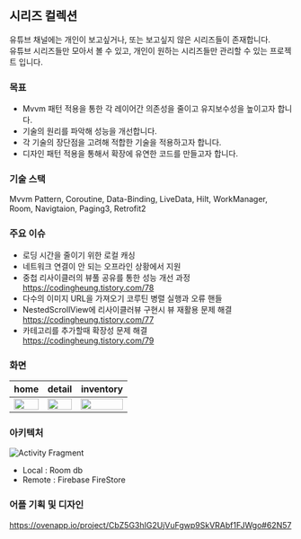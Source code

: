 ## 시리즈 컬렉션

유튜브 채널에는 개인이 보고싶거나, 또는 보고싶지 않은 시리즈들이 존재합니다. <br>
유튜브 시리즈들만 모아서 볼 수 있고, 개인이 원하는 시리즈들만 관리할 수 있는 프로젝트 입니다. 

### 목표
- Mvvm 패턴 적용을 통한 각 레이어간 의존성을 줄이고 유지보수성을 높이고자 합니다.
- 기술의 원리를 파악해 성능을 개선합니다.
- 각 기술의 장단점을 고려해 적합한 기술을 적용하고자 합니다.
- 디자인 패턴 적용을 통해서 확장에 유연한 코드를 만들고자 합니다.

### 기술 스택
Mvvm Pattern, Coroutine, Data-Binding, LiveData, Hilt, WorkManager, Room, Navigtaion, Paging3, Retrofit2

### 주요 이슈 
- 로딩 시간을 줄이기 위한 로컬 캐싱
- 네트워크 연결이 안 되는 오프라인 상황에서 지원
- 중첩 리사이클러의 뷰풀 공유를 통한 성능 개선 과정 <br>
https://codingheung.tistory.com/78
- 다수의 이미지 URL을 가져오기 코루틴 병렬 실행과 오류 핸들 
- NestedScrollView에 리사이클러뷰 구현시 뷰 재활용 문제 해결 <br>
https://codingheung.tistory.com/77
- 카테고리를 추가할때 확장성 문제 해결 <br>
https://codingheung.tistory.com/79

### 화면
|home|detail|inventory|
|----|---|---|
|<img src="https://github.com/f-lab-edu/series-collector/assets/89631493/2a0200d3-111a-4b2f-af05-ac6d5c372400" width="100%" height="50%"/>|<img src="https://github.com/f-lab-edu/series-collector/assets/89631493/6da51a76-432e-49b7-b28a-7ff349a7981f" width="100%" height="50%"/>|<img src="https://github.com/f-lab-edu/series-collector/assets/89631493/088d5a35-2756-434d-8235-fdd9698b038e" width="100%" height="50%"/>|

### 아키텍처
![Activity  Fragment](https://github.com/f-lab-edu/series-collector/assets/89631493/5b326730-ebe2-4276-abd9-5dd60b5bf02e)

- Local : Room db
- Remote : Firebase FireStore 

### 어플 기획 및 디자인
https://ovenapp.io/project/CbZ5G3hIG2UjVuFgwp9SkVRAbf1FJWgo#62N57
